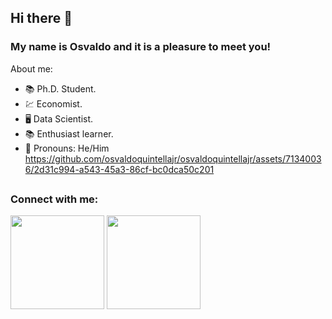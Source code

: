 ## Hi there 👋

### My name is Osvaldo and it is a pleasure to meet you! 

About me:
- 📚 Ph.D. Student.
- 💹 Economist. 
- 🖥️ Data Scientist.
- 📚 Enthusiast learner.
- 💬 Pronouns: He/Him
https://github.com/osvaldoquintellajr/osvaldoquintellajr/assets/71340036/2d31c994-a543-45a3-86cf-bc0dca50c201
##

### Connect with me:
<div>
  <a href="https://www.linkedin.com/in/osvaldo-martins-junior/" target="_blanck"><img src="https://github.com/osvaldoquintellajr/osvaldoquintellajr/assets/71340036/302cda99-60c1-4a27-a221-5e6ce18c66e7" width="150px" target="_blanck"></a>  
  <a href="mailto:osvaldoquintellajr@gmail.com" target="_blanck"><img src="https://github.com/osvaldoquintellajr/osvaldoquintellajr/assets/71340036/077968db-4e92-44bd-a902-230f357b675c" width="150px" target="_blanck"></a>
</div>
